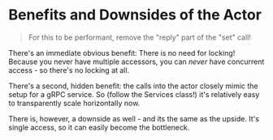 # Benefits and Downsides of the Actor

> For this to be performant, remove the "reply" part of the "set" call!

There's an immediate obvious benefit: There is no need for locking! Because you never have multiple accessors, you can *never* have concurrent access - so there's no locking at all.

There's a second, hidden benefit: the calls into the actor closely mimic the setup for a gRPC service. So (follow the Services class!) it's relatively easy to transparently scale horizontally now.

There is, however, a downside as well - and its the same as the upside. It's single access, so it can easily become the bottleneck.